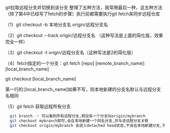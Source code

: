 
git拉取远程分支并切换到该分支
整理了五种方法，我常用最后一种，这五种方法（除了第4中已经写了fetch的步骤）执行前都需要执行git fetch来同步远程仓库

（1）git checkout -b 本地分支名 origin/远程分支名

（2）git checkout --track origin/远程分支名 （这种写法是上面的简化版，效果完全一样）

（3）git checkout -t origin/远程分支名（这种写法是2的简化版）

（4）fetch指定的一个分支：git fetch [repo] [remote_branch_name]:[local_branch_name]

 git checkout [local_branch_name]

第一行的:[local_branch_name]如果不写，则本地新建的分支名默认与远程分支名相同

（5）git fetch 获取远程所有分支
```bash
  git branch -r 可以看到所有远程分支,假设有一个分支叫origin/mybranch
  git checkout mybranch即可,会在本地新建一个同名分支,并与该远程分支关联
  git checkout origin/mybranch 会进入detached head状态,不会在本地新建分支,不要这样写
```

